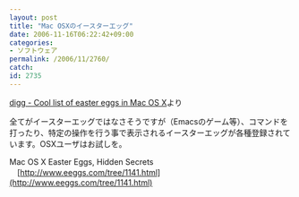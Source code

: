 ```yaml
---
layout: post
title: "Mac OSXのイースターエッグ"
date: 2006-11-16T06:22:42+09:00
categories:
- ソフトウェア
permalink: /2006/11/2760/
catch: 
id: 2735
---
```

 

[digg - Cool list of easter eggs in Mac OS X](http://digg.com/apple/Cool_list_of_easter_eggs_in_Mac_OS_X)より

全てがイースターエッグではなさそうですが（Emacsのゲーム等）、コマンドを打ったり、特定の操作を行う事で表示されるイースターエッグが各種登録されています。OSXユーザはお試しを。

Mac OS X Easter Eggs, Hidden Secrets  
　[http://www.eeggs.com/tree/1141.html](http://www.eeggs.com/tree/1141.html)

